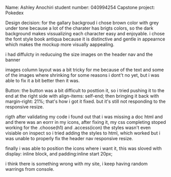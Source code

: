 Name: Ashley Anochiri
student number: 040994254
Capstone project: Pokedex

Design decision: for the gallary backgroud i chose brown color with grey under tone because a lot of the charater has brigts colors, so the dark background makes vissualizing each character easy and enjoyable.
i chose the font style book antiqua because it is distinctive and gentle in appearnce which makes the mockup more visually aappealing.

<!-- part 3 -->
i had diffulcty in reducuing the size images on the header nav and the banner

images column layout was a bit tricky for me because of the text and some of the images where shrinking for some reasons i dont't no yet, but i was able to fix it a bit better then it was.

Button: the button was a bit difficult to posttion it, so i tried pushing it to the end at the right side with align-items: self-end; then bringing it back with margin-right: 21%; that's how i got it fixed. but it's still not responding to the responsive resize.

rigth after validating my code i found out that i was missing a doc html and and there was an eorrr in my icons, after fixing it, my css completing stoped working for the .choose(h1) and .access(icon) the styles wasn't even visiable on inspect so i tried adding the styles to html, which worked but i was unable to properly fix the header nav responsive resize. 

finally i was able to position the icons where i want it, this was sloved with display: inline block, and padding:inline start 20px;

i think there is something wrong with my site, i keep having random warrings from console.
    